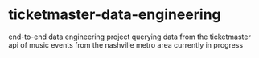# ticketmaster-data-engineering

end-to-end data engineering project querying data from the ticketmaster api of music events from the nashville metro area
currently in progress
